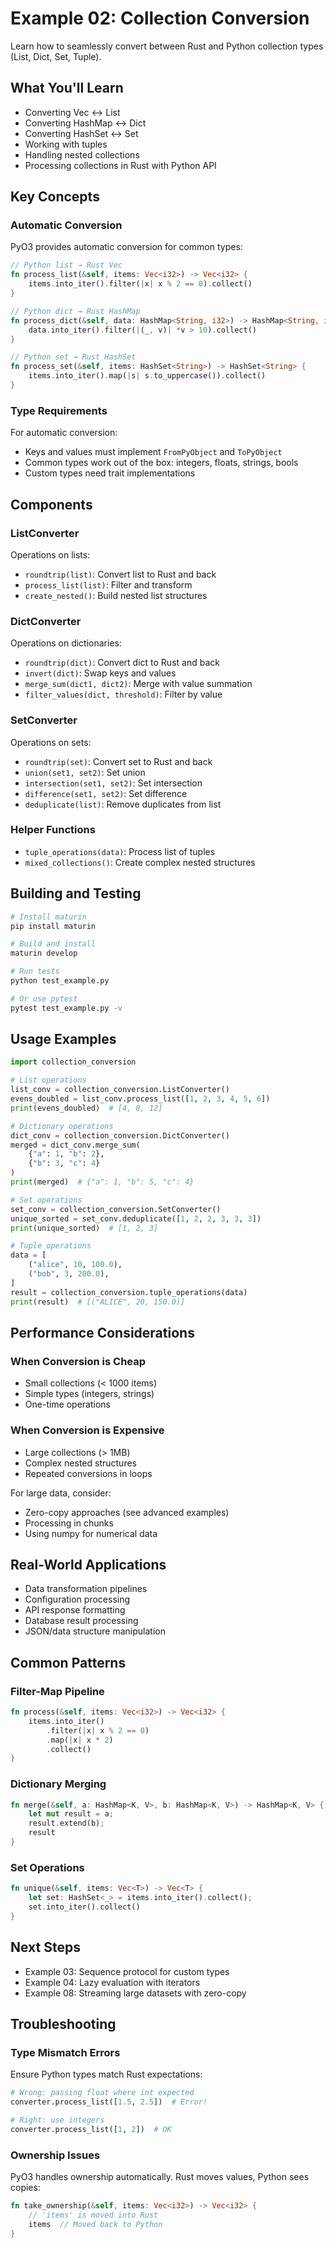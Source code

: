 # Example 02: Collection Conversion

Learn how to seamlessly convert between Rust and Python collection types (List, Dict, Set, Tuple).

## What You'll Learn

- Converting Vec ↔ List
- Converting HashMap ↔ Dict
- Converting HashSet ↔ Set
- Working with tuples
- Handling nested collections
- Processing collections in Rust with Python API

## Key Concepts

### Automatic Conversion

PyO3 provides automatic conversion for common types:

```rust
// Python list → Rust Vec
fn process_list(&self, items: Vec<i32>) -> Vec<i32> {
    items.into_iter().filter(|x| x % 2 == 0).collect()
}

// Python dict → Rust HashMap
fn process_dict(&self, data: HashMap<String, i32>) -> HashMap<String, i32> {
    data.into_iter().filter(|(_, v)| *v > 10).collect()
}

// Python set → Rust HashSet
fn process_set(&self, items: HashSet<String>) -> HashSet<String> {
    items.into_iter().map(|s| s.to_uppercase()).collect()
}
```

### Type Requirements

For automatic conversion:
- Keys and values must implement `FromPyObject` and `ToPyObject`
- Common types work out of the box: integers, floats, strings, bools
- Custom types need trait implementations

## Components

### ListConverter

Operations on lists:
- `roundtrip(list)`: Convert list to Rust and back
- `process_list(list)`: Filter and transform
- `create_nested()`: Build nested list structures

### DictConverter

Operations on dictionaries:
- `roundtrip(dict)`: Convert dict to Rust and back
- `invert(dict)`: Swap keys and values
- `merge_sum(dict1, dict2)`: Merge with value summation
- `filter_values(dict, threshold)`: Filter by value

### SetConverter

Operations on sets:
- `roundtrip(set)`: Convert set to Rust and back
- `union(set1, set2)`: Set union
- `intersection(set1, set2)`: Set intersection
- `difference(set1, set2)`: Set difference
- `deduplicate(list)`: Remove duplicates from list

### Helper Functions

- `tuple_operations(data)`: Process list of tuples
- `mixed_collections()`: Create complex nested structures

## Building and Testing

```bash
# Install maturin
pip install maturin

# Build and install
maturin develop

# Run tests
python test_example.py

# Or use pytest
pytest test_example.py -v
```

## Usage Examples

```python
import collection_conversion

# List operations
list_conv = collection_conversion.ListConverter()
evens_doubled = list_conv.process_list([1, 2, 3, 4, 5, 6])
print(evens_doubled)  # [4, 8, 12]

# Dictionary operations
dict_conv = collection_conversion.DictConverter()
merged = dict_conv.merge_sum(
    {"a": 1, "b": 2},
    {"b": 3, "c": 4}
)
print(merged)  # {"a": 1, "b": 5, "c": 4}

# Set operations
set_conv = collection_conversion.SetConverter()
unique_sorted = set_conv.deduplicate([1, 2, 2, 3, 3, 3])
print(unique_sorted)  # [1, 2, 3]

# Tuple operations
data = [
    ("alice", 10, 100.0),
    ("bob", 3, 200.0),
]
result = collection_conversion.tuple_operations(data)
print(result)  # [("ALICE", 20, 150.0)]
```

## Performance Considerations

### When Conversion is Cheap

- Small collections (< 1000 items)
- Simple types (integers, strings)
- One-time operations

### When Conversion is Expensive

- Large collections (> 1MB)
- Complex nested structures
- Repeated conversions in loops

For large data, consider:
- Zero-copy approaches (see advanced examples)
- Processing in chunks
- Using numpy for numerical data

## Real-World Applications

- Data transformation pipelines
- Configuration processing
- API response formatting
- Database result processing
- JSON/data structure manipulation

## Common Patterns

### Filter-Map Pipeline
```rust
fn process(&self, items: Vec<i32>) -> Vec<i32> {
    items.into_iter()
        .filter(|x| x % 2 == 0)
        .map(|x| x * 2)
        .collect()
}
```

### Dictionary Merging
```rust
fn merge(&self, a: HashMap<K, V>, b: HashMap<K, V>) -> HashMap<K, V> {
    let mut result = a;
    result.extend(b);
    result
}
```

### Set Operations
```rust
fn unique(&self, items: Vec<T>) -> Vec<T> {
    let set: HashSet<_> = items.into_iter().collect();
    set.into_iter().collect()
}
```

## Next Steps

- Example 03: Sequence protocol for custom types
- Example 04: Lazy evaluation with iterators
- Example 08: Streaming large datasets with zero-copy

## Troubleshooting

### Type Mismatch Errors
Ensure Python types match Rust expectations:
```python
# Wrong: passing float where int expected
converter.process_list([1.5, 2.5])  # Error!

# Right: use integers
converter.process_list([1, 2])  # OK
```

### Ownership Issues
PyO3 handles ownership automatically. Rust moves values, Python sees copies:
```rust
fn take_ownership(&self, items: Vec<i32>) -> Vec<i32> {
    // 'items' is moved into Rust
    items  // Moved back to Python
}
```
